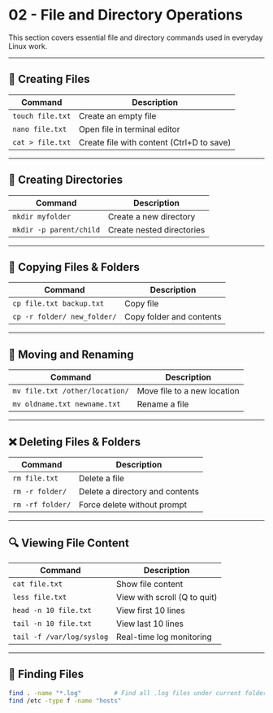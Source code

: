 # 02 - File and Directory Operations

This section covers essential file and directory commands used in everyday Linux work.

---

## 📄 Creating Files

| Command                  | Description                          |
|--------------------------|--------------------------------------|
| `touch file.txt`         | Create an empty file                 |
| `nano file.txt`          | Open file in terminal editor         |
| `cat > file.txt`         | Create file with content (Ctrl+D to save) |

---

## 📁 Creating Directories

| Command                        | Description                             |
|--------------------------------|-----------------------------------------|
| `mkdir myfolder`               | Create a new directory                  |
| `mkdir -p parent/child`        | Create nested directories               |

---

## 🔁 Copying Files & Folders

| Command                             | Description                             |
|-------------------------------------|-----------------------------------------|
| `cp file.txt backup.txt`            | Copy file                               |
| `cp -r folder/ new_folder/`         | Copy folder and contents                |

---

## 🔀 Moving and Renaming

| Command                             | Description                             |
|-------------------------------------|-----------------------------------------|
| `mv file.txt /other/location/`      | Move file to a new location             |
| `mv oldname.txt newname.txt`        | Rename a file                           |

---

## ❌ Deleting Files & Folders

| Command                             | Description                             |
|-------------------------------------|-----------------------------------------|
| `rm file.txt`                       | Delete a file                           |
| `rm -r folder/`                     | Delete a directory and contents         |
| `rm -rf folder/`                    | Force delete without prompt             |

---

## 🔍 Viewing File Content

| Command                        | Description                                |
|--------------------------------|--------------------------------------------|
| `cat file.txt`                 | Show file content                          |
| `less file.txt`                | View with scroll (Q to quit)               |
| `head -n 10 file.txt`          | View first 10 lines                        |
| `tail -n 10 file.txt`          | View last 10 lines                         |
| `tail -f /var/log/syslog`      | Real-time log monitoring                   |

---

## 🔎 Finding Files

```bash
find . -name "*.log"         # Find all .log files under current folder
find /etc -type f -name "hosts"

